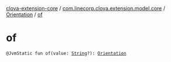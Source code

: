 [clova-extension-core](../../index.md) / [com.linecorp.clova.extension.model.core](../index.md) / [Orientation](index.md) / [of](./of.md)

# of

`@JvmStatic fun of(value: `[`String`](https://kotlinlang.org/api/latest/jvm/stdlib/kotlin/-string/index.html)`?): `[`Orientation`](index.md)